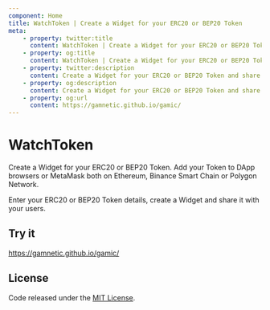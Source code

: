 ```yaml
---
component: Home
title: WatchToken | Create a Widget for your ERC20 or BEP20 Token
meta:
    - property: twitter:title 
      content: WatchToken | Create a Widget for your ERC20 or BEP20 Token
    - property: og:title
      content: WatchToken | Create a Widget for your ERC20 or BEP20 Token
    - property: twitter:description
      content: Create a Widget for your ERC20 or BEP20 Token and share it with your users. Add your Token to DApp browsers or MetaMask both on Ethereum, Binance Smart Chain or Polygon Network.
    - property: og:description
      content: Create a Widget for your ERC20 or BEP20 Token and share it with your users. Add your Token to DApp browsers or MetaMask both on Ethereum, Binance Smart Chain or Polygon Network.
    - property: og:url
      content: https://gamnetic.github.io/gamic/
---
```


# WatchToken

Create a Widget for your ERC20 or BEP20 Token. Add your Token to DApp browsers or MetaMask both on Ethereum, Binance Smart Chain or Polygon Network.

Enter your ERC20 or BEP20 Token details, create a Widget and share it with your users.

## Try it

https://gamnetic.github.io/gamic/

## License

Code released under the [MIT License](./LICENSE).
